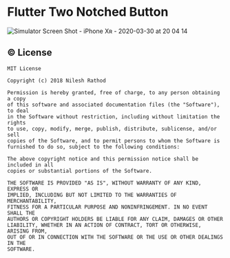 # Flutter Two Notched Button

![Simulator Screen Shot - iPhone Xʀ - 2020-03-30 at 20 04 14](https://user-images.githubusercontent.com/30828060/77924820-cd7d0a80-72c1-11ea-9c8e-76424b60298e.png)


## © License 
```
MIT License

Copyright (c) 2018 Nilesh Rathod

Permission is hereby granted, free of charge, to any person obtaining a copy
of this software and associated documentation files (the "Software"), to deal
in the Software without restriction, including without limitation the rights
to use, copy, modify, merge, publish, distribute, sublicense, and/or sell
copies of the Software, and to permit persons to whom the Software is
furnished to do so, subject to the following conditions:

The above copyright notice and this permission notice shall be included in all
copies or substantial portions of the Software.

THE SOFTWARE IS PROVIDED "AS IS", WITHOUT WARRANTY OF ANY KIND, EXPRESS OR
IMPLIED, INCLUDING BUT NOT LIMITED TO THE WARRANTIES OF MERCHANTABILITY,
FITNESS FOR A PARTICULAR PURPOSE AND NONINFRINGEMENT. IN NO EVENT SHALL THE
AUTHORS OR COPYRIGHT HOLDERS BE LIABLE FOR ANY CLAIM, DAMAGES OR OTHER
LIABILITY, WHETHER IN AN ACTION OF CONTRACT, TORT OR OTHERWISE, ARISING FROM,
OUT OF OR IN CONNECTION WITH THE SOFTWARE OR THE USE OR OTHER DEALINGS IN THE
SOFTWARE.
```
